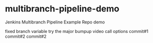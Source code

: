# multibranch-pipeline-demo
Jenkins Multibranch Pipeline Example Repo demo 


fixed branch variable
try the major bumpup
video call options
commit#1
commit#2
commit#2
